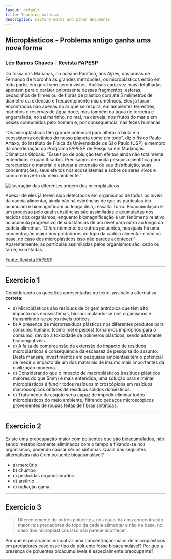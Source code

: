 ```yaml
---
layout: default
title: Teaching material
description: Lecture notes and other documents
---
```


## Microplásticos - Problema antigo ganha uma nova forma
### Léo Ramos Chaves - Revista FAPESP

Da fossa das Marianas, no oceano Pacífico, aos Alpes, das praias de Fernando de Noronha 
às grandes metrópoles, os microplásticos estão em toda parte, em geral sem serem vistos. 
Análises cada vez mais detalhadas apontam para o caráter onipresente desses fragmentos, 
esferas, pedacinhos de filmes ou de fibras de plástico com até 5 milímetros de diâmetro 
ou extensão e frequentemente micrométricos. Eles já foram encontrados não apenas no ar 
que se respira, em ambientes terrestres, marinhos e reservas de água doce, mas também 
na água de torneira e engarrafada, no sal marinho, no mel, na cerveja, nos frutos do mar 
e em peixes consumidos pelo homem e, por consequência, nas fezes humanas.

“Os microplásticos têm grande potencial para alterar a biota e o ecossistema oceânico do 
nosso planeta como um todo”, diz o físico Paulo Artaxo, do Instituto de Física da 
Universidade de São Paulo (USP) e membro da coordenação do Programa FAPESP de Pesquisa em 
Mudanças Climáticas Globais. “Esse tipo de poluição tem efeitos ainda não totalmente 
entendidos e quantificados. Precisamos de muita pesquisa científica para caracterizar o 
material e estudar a extensão de sua distribuição, suas concentrações, seus efeitos nos 
ecossistemas e sobre os seres vivos e como removê-lo do meio ambiente.”

<img src="https://revistapesquisa.fapesp.br/wp-content/revista_embeds/018-031_CAPA_Plastico_281-6/tablet-device.jpg" alt="ilustração das diferentes origem dos microplásticos"/>

Apesar de eles já terem sido detectados em organismos de todos os níveis da cadeia 
alimentar, ainda não há evidências de que as partículas bio-acumulam e biomagnificam 
ao longo dela, ressalta Turra. Bioacumulação é um processo pelo qual substâncias são 
assimiladas e acumuladas nos tecidos dos organismos, enquanto biomagnificação é um 
fenômeno relativo ao acúmulo progressivo de substâncias de um nível para outro ao 
longo da cadeia alimentar. “Diferentemente de outros poluentes, nos quais há uma 
concentração maior nos predadores do topo da cadeia alimentar e não na base, no caso 
dos microplásticos isso não parece acontecer.” Aparentemente, as partículas assimiladas 
pelos organismos são, cedo ou tarde, excretadas.

<a href="https://revistapesquisa.fapesp.br/2019/07/08/a-ameaca-dos-microplasticos/"> Fonte: Revista FAPESP</a>

***

## Exercício 1

Considerando as questões apresentadas no texto, assinale a alternativa **correta**:

* a) Microplásticos são resíduos de origem antrópica que têm alto impacto nos ecossistemas,
bio-acumulando-se nos organismos e transmitindo-se pelos níveis tróficos.
* b) A presença de microrresíduos plásticos nos diferentes produtos para consumo humano (como
mel e peixes) tornam-os impróprios para o consumo, devido à toxicidade de polímeros plásticos,
sendo altamente biocompatíveis.
* c) A falta de compreensão da extensão do impacto de resíduos microplásticos é consequência
da escassez de pesquisa do assunto. Desta maneira, investimentos em pesquisas ambientais têm
o potencial de medir o impacto de um dos materiais de insumo mais importantes da civilização moderna.
* d) Considerando que o impacto de macroplásticos (resíduos plásticos maiores do que 5mm) é mais 
entendida, uma solução para eliminar microplásticos é fundir todos resíduos microscópicos em 
resíduos macroscópicos obtidos de resíduos sólidos domésticos.
* e) Tratamento de esgoto seria capaz de impedir eliminar todos microplásticos do meio ambiente,
filtrando pedaços microscópicos provenientes de roupas feitas de fibras sintéticas.

***

## Exercício 2

Existe uma preocupação maior com poluentes que são bioacumulados, não sendo metabolicamente 
eliminados com o tempo e fixando-se nos organismos, podendo causar sérios sintomas. Quais
das seguintes alternativas não é um poluente bioacumulável?

* a) mercúrio
* b) chumbo
* c) pesticidas organoclorados
* d) arsênio
* e) radiação gama

***

## Exercício 3

> Diferentemente de outros poluentes, nos quais há uma 
> concentração maior nos predadores do topo da cadeia alimentar e não na base, no caso 
> dos microplásticos isso não parece acontecer.

Por que esperaríamos encontrar uma concentração maior de microplásticos em predadores
caso esse tipo de poluente fosse bioacumulável? Por que a presença de poluentes 
bioacumuláveis é especialmente preocupante?